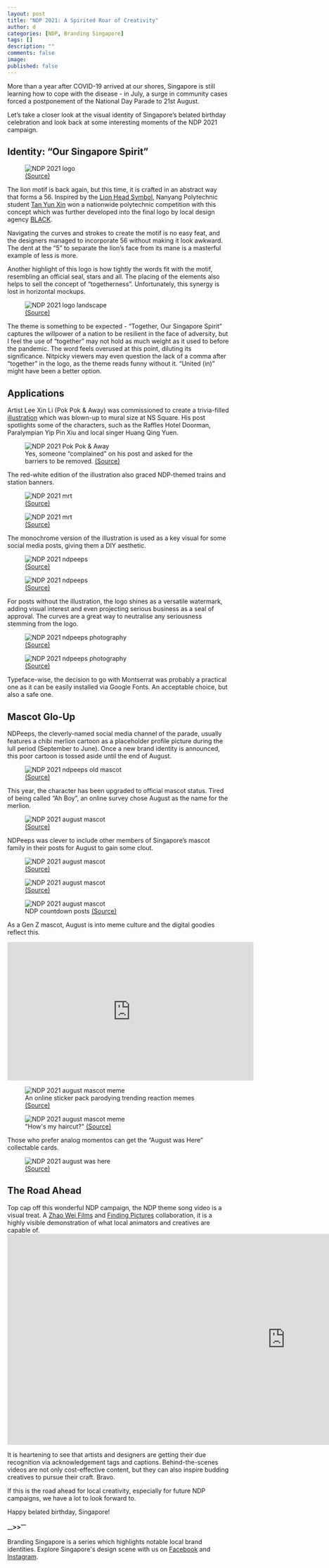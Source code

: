 ```yaml
---
layout: post
title: "NDP 2021: A Spirited Roar of Creativity"
author: d
categories: [NDP, Branding Singapore]
tags: []
description: ""
comments: false
image: 
published: false
---
```


More than a year after COVID-19 arrived at our shores, Singapore is still learning how to cope with the disease - in July, a surge in community cases forced a postponement of the National Day Parade to 21st August. 

Let’s take a closer look at the visual identity of Singapore’s belated birthday celebration and look back at some interesting moments of the NDP 2021 campaign. 

<h2>Identity: “Our Singapore Spirit”</h2>

<figure>
<img src="https://i.imgur.com/IBZZEc6.png" alt="NDP 2021 logo">
<figcaption><a href="https://www.facebook.com/photo/?fbid=10159398883053529&set=pb.100044180183668.-2207520000" target="_blank">(Source)</a></figcaption>
</figure>

The lion motif is back again, but this time, it is crafted in an abstract way that forms a 56. Inspired by the <a href="https://en.wikipedia.org/wiki/Lion_head_symbol_of_Singapore" target="_blank">Lion Head Symbol</a>, Nanyang Polytechnic student <a href="https://www.youtube.com/watch?v=t3TI4UQSdng" target="_blank">Tan Yun Xin</a> won a nationwide polytechnic competition with this concept which was further developed into the final logo by local design agency <a href="https://blackdesign.world/" target="_blank">BLACK</a>. 

Navigating the curves and strokes to create the motif is no easy feat, and the designers managed to incorporate 56 without making it look awkward. The dent at the “5” to separate the lion’s face from its mane is a masterful example of less is more. 

Another highlight of this logo is how tightly the words fit with the motif, resembling an official seal, stars and all. The placing of the elements also helps to sell the concept of “togetherness”. Unfortunately, this synergy is lost in horizontal mockups. 

<figure>
<img src="https://i.imgur.com/FS4JVpb.png" alt="NDP 2021 logo landscape">
<figcaption><a href="https://www.ndp.gov.sg/about/theme-and-logo/" target="_blank">(Source)</a></figcaption>
</figure>

The theme is something to be expected - “Together, Our Singapore Spirit” captures the willpower of a nation to be resilient in the face of adversity, but I feel the use of “together” may not hold as much weight as it used to before the pandemic. The word feels overused at this point, diluting its significance. Nitpicky viewers may even question the lack of a comma after “together” in the logo, as the theme reads funny without it. “United (in)” might have been a better option. 

<h2>Applications</h2>
Artist Lee Xin Li (Pok Pok & Away) was commissioned to create a trivia-filled <a href="https://www.facebook.com/PokPokAway/posts/1857858337753215" target="_blank">illustration</a> which was blown-up to mural size at NS Square. His post spotlights some of the characters, such as the Raffles Hotel Doorman, Paralympian Yip Pin Xiu and local singer Huang Qing Yuen. 

<figure>
<img src="https://i.imgur.com/vfluV0p.jpg" alt="NDP 2021 Pok Pok & Away">
<figcaption>Yes, someone “complained” on his post and asked for the barriers to be removed. <a href="https://www.facebook.com/PokPokAway/posts/1857858337753215" target="_blank">(Source)</a></figcaption>
</figure>

The red-white edition of the illustration also graced NDP-themed trains and station banners.

<figure>
<img src="https://i.imgur.com/eyegxWR.jpg" alt="NDP 2021 mrt">
<figcaption><a href="https://www.facebook.com/WeKeepYourWorldMoving/posts/5761765493893639?comment_id=5762315527171969" target="_blank">(Source)</a></figcaption>
</figure>

<figure>
<img src="https://i.imgur.com/XqA890o.jpg" alt="NDP 2021 mrt">
<figcaption><a href="https://www.facebook.com/WeKeepYourWorldMoving/posts/5761765493893639?comment_id=5762315527171969" target="_blank">(Source)</a></figcaption>
</figure>

The monochrome version of the illustration is used as a key visual for some social media posts, giving them a DIY aesthetic. 

<figure>
<img src="https://i.imgur.com/aKJTesC.jpg" alt="NDP 2021 ndpeeps">
<figcaption><a href="https://www.facebook.com/photo.php?fbid=383374819811854&set=pb.100044180183668.-2207520000..&type=3" target="_blank">(Source)</a></figcaption>
</figure>

<figure>
<img src="https://i.imgur.com/E09mP3t.jpg" alt="NDP 2021 ndpeeps">
<figcaption><a href="https://www.facebook.com/photo.php?fbid=370414487774554&set=pb.100044180183668.-2207520000..&type=3" target="_blank">(Source)</a></figcaption>
</figure>

For posts without the illustration, the logo shines as a versatile watermark, adding visual interest and even projecting serious business as a seal of approval. The curves are a great way to neutralise any seriousness stemming from the logo.


<figure>
<img src="https://i.imgur.com/rXgJc2Z.jpg" alt="NDP 2021 ndpeeps photography">
<figcaption><a href="https://www.facebook.com/photo.php?fbid=382531546562848&set=pb.100044180183668.-2207520000..&type=3" target="_blank">(Source)</a></figcaption>
</figure>

<figure>
<img src="https://i.imgur.com/jxsEKjn.jpg" alt="NDP 2021 ndpeeps photography">
<figcaption><a href="https://www.facebook.com/photo.php?fbid=382531419896194&set=pb.100044180183668.-2207520000..&type=3" target="_blank">(Source)</a></figcaption>
</figure>

Typeface-wise, the decision to go with Montserrat was probably a practical one as it can be easily installed via Google Fonts. An acceptable choice, but also a safe one. 

<h2>Mascot Glo-Up</h2>
NDPeeps, the cleverly-named social media channel of the parade, usually features a chibi merlion cartoon as a placeholder profile picture during the lull period (September to June). Once a new brand identity is announced, this poor cartoon is tossed aside until the end of August. 

<figure>
<img src="https://i.imgur.com/g3BbfmR.png" alt="NDP 2021 ndpeeps old mascot">
<figcaption><a href="https://www.facebook.com/photo.php?fbid=382531419896194&set=pb.100044180183668.-2207520000..&type=3" target="_blank">(Source)</a></figcaption>
</figure>

This year, the character has been upgraded to official mascot status. Tired of being called “Ah Boy”, an online survey chose August as the name for the merlion.

<figure>
<img src="https://i.imgur.com/bz5FFb2.jpg" alt="NDP 2021 august mascot">
<figcaption><a href="https://www.facebook.com/89175368528/photos/pb.100044180183668.-2207520000../10159141422493529/?type=3" target="_blank">(Source)</a></figcaption>
</figure>

NDPeeps was clever to include other members of Singapore’s mascot family in their posts for August to gain some clout. 

<figure>
<img src="https://i.imgur.com/AhmI45y.png" alt="NDP 2021 august mascot">
<figcaption><a href="https://www.facebook.com/NDPeeps/" target="_blank">(Source)</a></figcaption>
</figure>

<figure>
<img src="https://i.imgur.com/bp7e1Yc.png" alt="NDP 2021 august mascot">
<figcaption><a href="https://www.facebook.com/NDPeeps/" target="_blank">(Source)</a></figcaption>
</figure>

<figure>
<img src="https://i.imgur.com/wtdr97m.png" alt="NDP 2021 august mascot">
<figcaption>NDP countdown posts <a href="https://www.facebook.com/NDPeeps/" target="_blank">(Source)</a></figcaption>
</figure>

As a Gen Z mascot, August is into meme culture and the digital goodies reflect this.

<div class="video-responsive"><iframe width="560" height="315" src="https://www.youtube.com/embed/8AwUa6zEK5k" title="YouTube video player" frameborder="0" allow="accelerometer; autoplay; clipboard-write; encrypted-media; gyroscope; picture-in-picture" allowfullscreen></iframe></div>

<figure>
<img src="https://i.imgur.com/0y9Y6Kj.jpg" alt="NDP 2021 august mascot meme">
<figcaption>An online sticker pack parodying trending reaction memes <a href="https://www.facebook.com/89175368528/photos/pb.100044180183668.-2207520000../10159180912913529/?type=3" target="_blank">(Source)</a></figcaption>
</figure>

<figure>
<img src="https://i.imgur.com/6fJqnIX.jpg" alt="NDP 2021 august mascot meme">
<figcaption>"How's my haircut?" <a href="https://www.facebook.com/89175368528/photos/pb.100044180183668.-2207520000../10159034985683529/?type=3" target="_blank">(Source)</a></figcaption>
</figure>

Those who prefer analog momentos can get the “August was Here” collectable cards.

<figure>
<img src="https://i.imgur.com/z1OIIly.jpg" alt="NDP 2021 august was here">
<figcaption><a href="https://www.facebook.com/singaporechineseculturalcentre/photos/pb.1485486608381824.-2207520000../2929627983967672/?type=3&theater" target="_blank">(Source)</a></figcaption>
</figure>

<h2>The Road Ahead</h2>
Top cap off this wonderful NDP campaign, the NDP theme song video is a visual treat. A <a href="http://www.zhaowei.com/" target="_blank">Zhao Wei Films</a> and <a href="https://www.finding.pictures/" target="_blank">Finding Pictures</a> collaboration, it is a highly visible demonstration of what local animators and creatives are capable of. 

<div class="video-responsive"><iframe width="1264" height="480" src="https://www.youtube.com/embed/-3HRY_hnZxo" title="YouTube video player" frameborder="0" allow="accelerometer; autoplay; clipboard-write; encrypted-media; gyroscope; picture-in-picture" allowfullscreen></iframe></div>

It is heartening to see that artists and designers are getting their due recognition via acknowledgement tags and captions. Behind-the-scenes videos are not only cost-effective content, but they can also inspire budding creatives to pursue their craft. Bravo. 

If this is the road ahead for local creativity, especially for future NDP campaigns, we have a lot to look forward to.

Happy belated birthday, Singapore!

<strong><sub>—</sub>><sub></sub>><sup>—</sup></strong>

Branding Singapore is a series which highlights notable local brand identities. Explore Singapore's design scene with us on <a href="https://www.facebook.com/designinsingapore/">Facebook</a> and <a href="https://www.instagram.com/designinsingapore/">Instagram</a>. 
